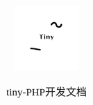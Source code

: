 <div align="center" style="height:180px">
    <img src="./logo.png">
</div>
<div align="center">
    <font align="center" face="Microsoft YaHei UI" size=5>tiny-PHP开发文档</font>
</div>

